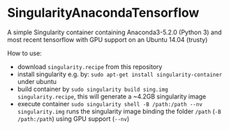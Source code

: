 # SingularityAnacondaTensorflow

A simple Singularity container containing Anaconda3-5.2.0 (Python 3) and most recent tensorflow with GPU support on an Ubuntu 14.04 (trusty)

How to use:

* download `singularity.recipe` from this repository
* install singularity e.g. by: `sudo apt-get install singularity-container` under ubuntu
* build container by `sudo singularity build sing.img singularity.recipe`, this will generate a ~4.2GB singularity image
* execute container `sudo singularity shell -B /path:/path --nv singularity.img` runs the singularity image binding the folder `/path` (`-B /path:/path`) using GPU support (`--nv`)

